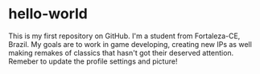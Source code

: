 # hello-world
This is my first repository on GitHub.
I'm a student from Fortaleza-CE, Brazil. My goals are to work in game developing, creating new IPs as well making remakes of classics that hasn't got their deserved attention.
Remeber to update the profile settings and picture!
